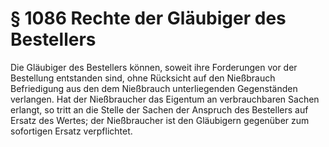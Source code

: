 # § 1086 Rechte der Gläubiger des Bestellers
Die Gläubiger des Bestellers können, soweit ihre Forderungen vor der Bestellung entstanden sind, ohne Rücksicht auf den Nießbrauch Befriedigung aus den dem Nießbrauch unterliegenden Gegenständen verlangen. Hat der Nießbraucher das Eigentum an verbrauchbaren Sachen erlangt, so tritt an die Stelle der Sachen der Anspruch des Bestellers auf Ersatz des Wertes; der Nießbraucher ist den Gläubigern gegenüber zum sofortigen Ersatz verpflichtet.